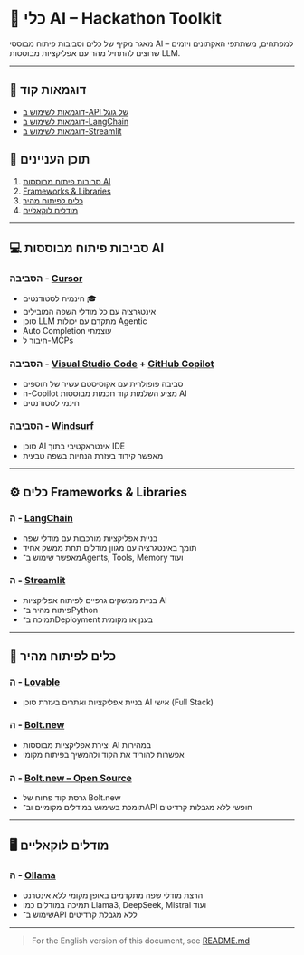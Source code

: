 # 🧰 כלי AI – Hackathon Toolkit

מאגר מקיף של כלים וסביבות פיתוח מבוססי AI – למפתחים, משתתפי האקתונים ויזמים שרוצים להתחיל מהר עם אפליקציות מבוססות LLM.


---

## 📂 דוגמאות קוד

* [דוגמאות לשימוש ב-API של גוגל](examples-google-api)
* [דוגמאות לשימוש ב-LangChain](examples-langchain)
* [דוגמאות לשימוש ב-Streamlit](examples-streamlit)

## 📖 תוכן העניינים

1. [סביבות פיתוח מבוססות AI](#-סביבות-פיתוח-מבוססות-ai)
2. [Frameworks & Libraries](#-frameworks--libraries)
3. [כלים לפיתוח מהיר](#-כלים-לפיתוח-מהיר)
4. [מודלים לוקאליים](#-מודלים-לוקאליים)

---

## 💻 סביבות פיתוח מבוססות AI

### הסביבה - [Cursor](https://www.cursor.so/)

* חינמית לסטודנטים 🎓
* אינטגרציה עם כל מודלי השפה המובילים
* סוכן LLM מתקדם עם יכולות Agentic
* Auto Completion עוצמתי
* חיבור ל-MCPs

### הסביבה - [Visual Studio Code](https://code.visualstudio.com/) + [GitHub Copilot](https://github.com/features/copilot)

* סביבה פופולרית עם אקוסיסטם עשיר של תוספים
* ה-Copilot מציע השלמות קוד חכמות מבוססות AI
* חינמי לסטודנטים

### הסביבה - [Windsurf](https://windsurf.com/)

* סוכן AI אינטראקטיבי בתוך IDE
* מאפשר קידוד בעזרת הנחיות בשפה טבעית

---

## ⚙️ כלים Frameworks & Libraries

### ה - [LangChain](https://www.langchain.com/)

* בניית אפליקציות מורכבות עם מודלי שפה
* תומך באינטגרציה עם מגוון מודלים תחת ממשק אחיד
* מאפשר שימוש ב־Agents, Tools, Memory ועוד

### ה - [Streamlit](https://streamlit.io/)

* בניית ממשקים גרפיים לפיתוח אפליקציות AI
* פיתוח מהיר ב־Python
* תמיכה ב־Deployment בענן או מקומית

---

## 🚀 כלים לפיתוח מהיר

### ה - [Lovable](https://lovable.dev/)

* בניית אפליקציות ואתרים בעזרת סוכן AI אישי (Full Stack)

### ה - [Bolt.new](https://bolt.new/)

* יצירת אפליקציות מבוססות AI במהירות
* אפשרות להוריד את הקוד ולהמשיך בפיתוח מקומי

### ה - [Bolt.new – Open Source](https://github.com/bolt/bolt)

* גרסת קוד פתוח של Bolt.new
* תומכת בשימוש במודלים מקומיים וב־API חופשי ללא מגבלות קרדיטים

---

## 🖥️ מודלים לוקאליים

### ה - [Ollama](https://ollama.com/)

* הרצת מודלי שפה מתקדמים באופן מקומי ללא אינטרנט
* תמיכה במודלים כמו Llama3, DeepSeek, Mistral ועוד
* שימוש ב־API ללא מגבלת קרדיטים

---

> For the English version of this document, see [README.md](README.md)
